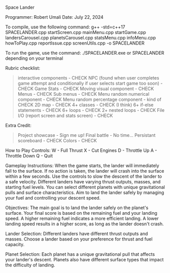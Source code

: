 Space Lander

Programmer: Robert Umali
Date: July 22, 2024

To compile, use the following command:
g++ -std=c++17 SPACELANDER.cpp startScreen.cpp mainMenu.cpp startGame.cpp landersCarousel.cpp planetsCarousel.cpp statsMenu.cpp infoMenu.cpp howToPlay.cpp reportIssue.cpp screenUtils.cpp -o SPACELANDER

To run the game, use the command:
./SPACELANDER.exe or SPACELANDER depending on your terminal

Rubric checklist:
> interactive components - CHECK
> NPC (found when user completes game attempt and conditionally if user selects start game too soon) - CHECK
> Game Stats - CHECK
> Moving visual component - CHECK
> Menus - CHECK
> Sub menus - CHECK
> Menu random numerical component - CHECK
> Menu random percentage component - kind of CHECK
> 2D map - CHECK
> 4+ classes - CHECK (I think)
> 6+ if-else statements - CHECK
> 6+ loops - CHECK
> 2+ nested loops - CHECK
> File I/O (report screen and stats screen) - CHECK

Extra Credit:
> Project showcase - Sign me up!
> Final battle - No time...
> Persistant scoreboard - CHECK
> Colors - CHECK

How to Play
Controls:
W - Full Thrust
X - Cut Engines
D - Throttle Up
A - Throttle Down
Q - Quit

Gameplay Instructions:
When the game starts, the lander will immediately fall to the surface.
If no action is taken, the lander will crash into the surface within a few seconds.
Use the controls to slow the descent of the lander to a safe velocity.
Different landers have varying thrust outputs, masses, and starting fuel levels.
You can select different planets with unique gravitational pulls and surface characteristics.
Aim to land the lander safely by managing your fuel and controlling your descent speed.

Objectives:
The main goal is to land the lander safely on the planet's surface.
Your final score is based on the remaining fuel and your landing speed.
A higher remaining fuel indicates a more efficient landing.
A lower landing speed results in a higher score, as long as the lander doesn't crash.

Lander Selection:
Different landers have different thrust outputs and masses.
Choose a lander based on your preference for thrust and fuel capacity.

Planet Selection:
Each planet has a unique gravitational pull that affects your lander's descent.
Planets also have different surface types that impact the difficulty of landing.